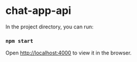 # chat-app-api

In the project directory, you can run:

### `npm start`

Open [http://localhost:4000](http://localhost:4000) to view it in the browser.
